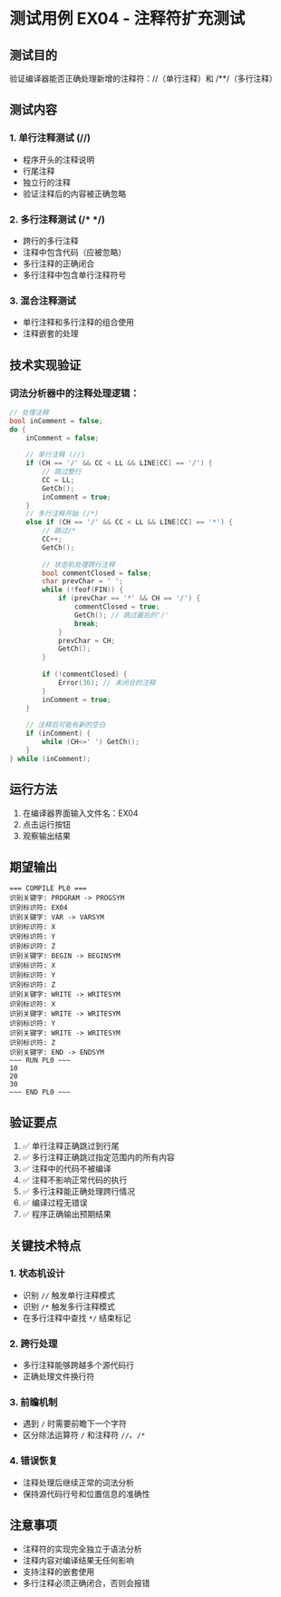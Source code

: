 # 测试用例 EX04 - 注释符扩充测试

## 测试目的
验证编译器能否正确处理新增的注释符：//（单行注释）和 /**/（多行注释）

## 测试内容

### 1. 单行注释测试 (//)
- 程序开头的注释说明
- 行尾注释
- 独立行的注释
- 验证注释后的内容被正确忽略

### 2. 多行注释测试 (/* */)
- 跨行的多行注释
- 注释中包含代码（应被忽略）
- 多行注释的正确闭合
- 多行注释中包含单行注释符号

### 3. 混合注释测试
- 单行注释和多行注释的组合使用
- 注释嵌套的处理

## 技术实现验证

### 词法分析器中的注释处理逻辑：

```cpp
// 处理注释
bool inComment = false;
do {
    inComment = false;
    
    // 单行注释 (//)
    if (CH == '/' && CC < LL && LINE[CC] == '/') {
        // 跳过整行
        CC = LL;
        GetCh();
        inComment = true;
    }
    // 多行注释开始 (/*)
    else if (CH == '/' && CC < LL && LINE[CC] == '*') {
        // 跳过/*
        CC++;
        GetCh();
        
        // 状态机处理跨行注释
        bool commentClosed = false;
        char prevChar = ' ';
        while (!feof(FIN)) {
            if (prevChar == '*' && CH == '/') {
                commentClosed = true;
                GetCh(); // 跳过最后的'/'
                break;
            }
            prevChar = CH;
            GetCh();
        }
        
        if (!commentClosed) {
            Error(36); // 未闭合的注释
        }
        inComment = true;
    }
    
    // 注释后可能有新的空白
    if (inComment) {
        while (CH<=' ') GetCh();
    }
} while (inComment);
```

## 运行方法
1. 在编译器界面输入文件名：EX04
2. 点击运行按钮
3. 观察输出结果

## 期望输出
```
=== COMPILE PL0 ===
识别关键字: PROGRAM -> PROGSYM
识别标识符: EX04
识别关键字: VAR -> VARSYM
识别标识符: X
识别标识符: Y
识别标识符: Z
识别关键字: BEGIN -> BEGINSYM
识别标识符: X
识别标识符: Y
识别标识符: Z
识别关键字: WRITE -> WRITESYM
识别标识符: X
识别关键字: WRITE -> WRITESYM
识别标识符: Y
识别关键字: WRITE -> WRITESYM
识别标识符: Z
识别关键字: END -> ENDSYM
~~~ RUN PL0 ~~~
10
20
30
~~~ END PL0 ~~~
```

## 验证要点
1. ✅ 单行注释正确跳过到行尾
2. ✅ 多行注释正确跳过指定范围内的所有内容
3. ✅ 注释中的代码不被编译
4. ✅ 注释不影响正常代码的执行
5. ✅ 多行注释能正确处理跨行情况
6. ✅ 编译过程无错误
7. ✅ 程序正确输出预期结果

## 关键技术特点

### 1. 状态机设计
- 识别 `//` 触发单行注释模式
- 识别 `/*` 触发多行注释模式
- 在多行注释中查找 `*/` 结束标记

### 2. 跨行处理
- 多行注释能够跨越多个源代码行
- 正确处理文件换行符

### 3. 前瞻机制
- 遇到 `/` 时需要前瞻下一个字符
- 区分除法运算符 `/` 和注释符 `//`、`/*`

### 4. 错误恢复
- 注释处理后继续正常的词法分析
- 保持源代码行号和位置信息的准确性

## 注意事项
- 注释符的实现完全独立于语法分析
- 注释内容对编译结果无任何影响
- 支持注释的嵌套使用
- 多行注释必须正确闭合，否则会报错

